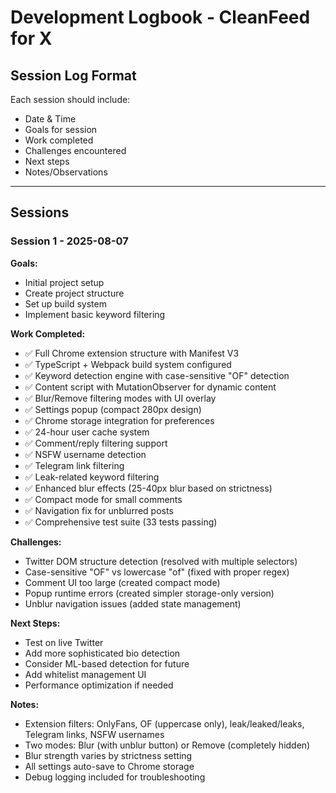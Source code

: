 # Development Logbook - CleanFeed for X

## Session Log Format
Each session should include:
- Date & Time
- Goals for session
- Work completed
- Challenges encountered
- Next steps
- Notes/Observations

---

## Sessions

### Session 1 - 2025-08-07
**Goals:**
- Initial project setup
- Create project structure
- Set up build system
- Implement basic keyword filtering

**Work Completed:**
- ✅ Full Chrome extension structure with Manifest V3
- ✅ TypeScript + Webpack build system configured
- ✅ Keyword detection engine with case-sensitive "OF" detection
- ✅ Content script with MutationObserver for dynamic content
- ✅ Blur/Remove filtering modes with UI overlay
- ✅ Settings popup (compact 280px design)
- ✅ Chrome storage integration for preferences
- ✅ 24-hour user cache system
- ✅ Comment/reply filtering support
- ✅ NSFW username detection
- ✅ Telegram link filtering
- ✅ Leak-related keyword filtering
- ✅ Enhanced blur effects (25-40px blur based on strictness)
- ✅ Compact mode for small comments
- ✅ Navigation fix for unblurred posts
- ✅ Comprehensive test suite (33 tests passing)

**Challenges:**
- Twitter DOM structure detection (resolved with multiple selectors)
- Case-sensitive "OF" vs lowercase "of" (fixed with proper regex)
- Comment UI too large (created compact mode)
- Popup runtime errors (created simpler storage-only version)
- Unblur navigation issues (added state management)

**Next Steps:**
- Test on live Twitter
- Add more sophisticated bio detection
- Consider ML-based detection for future
- Add whitelist management UI
- Performance optimization if needed

**Notes:**
- Extension filters: OnlyFans, OF (uppercase only), leak/leaked/leaks, Telegram links, NSFW usernames
- Two modes: Blur (with unblur button) or Remove (completely hidden)
- Blur strength varies by strictness setting
- All settings auto-save to Chrome storage
- Debug logging included for troubleshooting